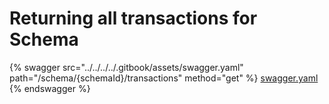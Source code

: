 # Returning all transactions for Schema

{% swagger src="../../../../.gitbook/assets/swagger.yaml" path="/schema/{schemaId}/transactions" method="get" %}
[swagger.yaml](../../../../.gitbook/assets/swagger.yaml)
{% endswagger %}
